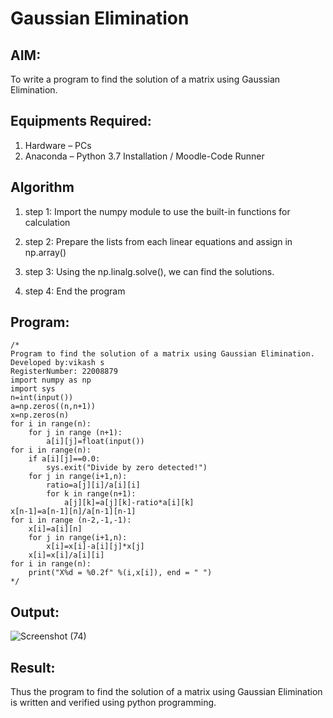 # Gaussian Elimination

## AIM:
To write a program to find the solution of a matrix using Gaussian Elimination.

## Equipments Required:
1. Hardware – PCs
2. Anaconda – Python 3.7 Installation / Moodle-Code Runner

## Algorithm
1. step 1:
Import the numpy module to use the built-in functions for calculation
2. step 2:
Prepare the lists from each linear equations and assign in np.array()

3. step 3:
Using the np.linalg.solve(), we can find the solutions.
4. step 4:
 End the program

## Program:
```
/*
Program to find the solution of a matrix using Gaussian Elimination.
Developed by:vikash s 
RegisterNumber: 22008879
import numpy as np
import sys
n=int(input())
a=np.zeros((n,n+1))
x=np.zeros(n)
for i in range(n):
    for j in range (n+1):
        a[i][j]=float(input())
for i in range(n):
    if a[i][j]==0.0:
        sys.exit("Divide by zero detected!")
    for j in range(i+1,n):
        ratio=a[j][i]/a[i][i]
        for k in range(n+1):
            a[j][k]=a[j][k]-ratio*a[i][k]
x[n-1]=a[n-1][n]/a[n-1][n-1]
for i in range (n-2,-1,-1):
    x[i]=a[i][n]
    for j in range(i+1,n):
        x[i]=x[i]-a[i][j]*x[j]
    x[i]=x[i]/a[i][i]
for i in range(n):
    print("X%d = %0.2f" %(i,x[i]), end = " ")
*/
```

## Output:
![Screenshot (74)](https://user-images.githubusercontent.com/119433834/213388106-ea704dc3-e695-4c37-9cd7-a56676e1152f.png)



## Result:
Thus the program to find the solution of a matrix using Gaussian Elimination is written and verified using python programming.

